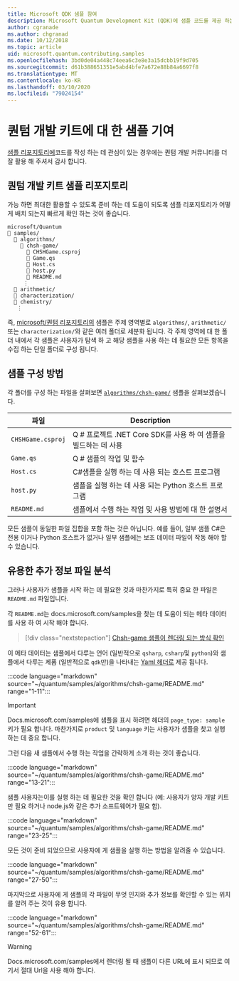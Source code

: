 ```yaml
---
title: Microsoft QDK 샘플 참여
description: Microsoft Quantum Development Kit (QDK)에 샘플 코드를 제공 하는 방법에 대해 알아봅니다.
author: cgranade
ms.author: chgranad
ms.date: 10/12/2018
ms.topic: article
uid: microsoft.quantum.contributing.samples
ms.openlocfilehash: 3bd0de04a448c74eea6c3e8e3a15dcbb19f9d705
ms.sourcegitcommit: d61b388651351e5abd4bfe7a672e88b84a6697f8
ms.translationtype: MT
ms.contentlocale: ko-KR
ms.lasthandoff: 03/10/2020
ms.locfileid: "79024154"
---
```

# <a name="contributing-samples-to-the-quantum-development-kit"></a>퀀텀 개발 키트에 대 한 샘플 기여

[샘플 리포지토리에](https://github.com/Microsoft/Quantum)코드를 작성 하는 데 관심이 있는 경우에는 퀀텀 개발 커뮤니티를 더 잘 활용 해 주셔서 감사 합니다.

## <a name="the-quantum-development-kit-samples-repository"></a>퀀텀 개발 키트 샘플 리포지토리

가능 하면 최대한 활용할 수 있도록 준비 하는 데 도움이 되도록 샘플 리포지토리가 어떻게 배치 되는지 빠르게 확인 하는 것이 좋습니다.

```plaintext
microsoft/Quantum
📁 samples/
  📁 algorithms/
    📁 chsh-game/
      📝 CHSHGame.csproj
      📝 Game.qs
      📝 Host.cs
      📝 host.py
      📝 README.md
     ⋮
  📁 arithmetic/
  📁 characterization/
  📁 chemistry/
   ⋮
```

즉, [microsoft/퀀텀 리포지토리의](https://github.com/microsoft/Quantum) 샘플은 주제 영역별로 `algorithms/`, `arithmetic/`또는 `characterization/`와 같은 여러 폴더로 세분화 됩니다.
각 주제 영역에 대 한 폴더 내에서 각 샘플은 사용자가 탐색 하 고 해당 샘플을 사용 하는 데 필요한 모든 항목을 수집 하는 단일 폴더로 구성 됩니다.

## <a name="how-samples-are-structured"></a>샘플 구성 방법

각 폴더를 구성 하는 파일을 살펴보면 [`algorithms/chsh-game/`](https://github.com/microsoft/Quantum/tree/master/samples/algorithms/chsh-game) 샘플을 살펴보겠습니다.

| 파일              | Description                                                |
|-------------------|------------------------------------------------------------|
| `CHSHGame.csproj` | Q # 프로젝트 .NET Core SDK를 사용 하 여 샘플을 빌드하는 데 사용 |
| `Game.qs`         | Q # 샘플의 작업 및 함수                 |
| `Host.cs`         | C#샘플을 실행 하는 데 사용 되는 호스트 프로그램                     |
| `host.py`         | 샘플을 실행 하는 데 사용 되는 Python 호스트 프로그램                 |
| `README.md`       | 샘플에서 수행 하는 작업 및 사용 방법에 대 한 설명서    |

모든 샘플이 동일한 파일 집합을 포함 하는 것은 아닙니다. 예를 들어, 일부 샘플 C#은 전용 이거나 Python 호스트가 없거나 일부 샘플에는 보조 데이터 파일이 작동 해야 할 수 있습니다.

## <a name="anatomy-of-a-helpful-readme-file"></a>유용한 추가 정보 파일 분석

그러나 사용자가 샘플을 시작 하는 데 필요한 것과 마찬가지로 특히 중요 한 파일은 `README.md` 파일입니다.

각 `README.md`는 docs.microsoft.com/samples을 찾는 데 도움이 되는 메타 데이터를 사용 하 여 시작 해야 합니다.

> [!div class="nextstepaction"]
> [Chsh-game 샘플이 렌더링 되는 방식 확인](https://docs.microsoft.com/samples/microsoft/quantum/validating-quantum-mechanics/)

이 메타 데이터는 샘플에서 다루는 언어 (일반적으로 `qsharp`, `csharp`및 `python`)와 샘플에서 다루는 제품 (일반적으로 `qdk`만)을 나타내는 [Yaml 헤더로](https://dotnet.github.io/docfx/spec/docfx_flavored_markdown.html#yaml-header) 제공 됩니다.

:::code language="markdown" source="~/quantum/samples/algorithms/chsh-game/README.md" range="1-11":::

> [!IMPORTANT]
> Docs.microsoft.com/samples에 샘플을 표시 하려면 헤더의 `page_type: sample` 키가 필요 합니다.
> 마찬가지로 `product` 및 `language` 키는 사용자가 샘플을 찾고 실행 하는 데 중요 합니다.

그런 다음 새 샘플에서 수행 하는 작업을 간략하게 소개 하는 것이 좋습니다.

:::code language="markdown" source="~/quantum/samples/algorithms/chsh-game/README.md" range="13-21":::

샘플 사용자는이를 실행 하는 데 필요한 것을 확인 합니다 (예: 사용자가 양자 개발 키트만 필요 하거나 node.js와 같은 추가 소프트웨어가 필요 함).

:::code language="markdown" source="~/quantum/samples/algorithms/chsh-game/README.md" range="23-25":::

모든 것이 준비 되었으므로 사용자에 게 샘플을 실행 하는 방법을 알려줄 수 있습니다.

:::code language="markdown" source="~/quantum/samples/algorithms/chsh-game/README.md" range="27-50":::

마지막으로 사용자에 게 샘플의 각 파일이 무엇 인지와 추가 정보를 확인할 수 있는 위치를 알려 주는 것이 유용 합니다.

:::code language="markdown" source="~/quantum/samples/algorithms/chsh-game/README.md" range="52-61":::

> [!WARNING]
> Docs.microsoft.com/samples에서 렌더링 될 때 샘플이 다른 URL에 표시 되므로 여기서 절대 Url을 사용 해야 합니다.
